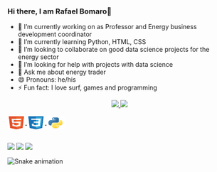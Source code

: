 ### Hi there, I am Rafael Bomaro👋

- 🔭 I’m currently working on as Professor and Energy business development coordinator
- 🌱 I’m currently learning Python, HTML, CSS
- 👯 I’m looking to collaborate on good data science projects for the energy sector
- 🤔 I’m looking for help with projects with data science 
- 💬 Ask me about energy trader
- 😄 Pronouns: he/his
- ⚡ Fun fact: I love surf, games and programming 


<div align="center">
  <a href="https://github.com/bomaro">
  <img height="150em" src="https://github-readme-stats.vercel.app/api?username=bomaro&show_icons=true&theme=vue&include_all_commits=true&count_private=true"/>
  <img height="90em" src="https://github-readme-stats.vercel.app/api/top-langs/?username=bomaro&layout=compact&langs_count=7&theme=vue"/>
</div>

<div style="display: inline_block"><br>
  <img align="center" alt="Bomaro-HTML" height="30" width="40" src="https://raw.githubusercontent.com/devicons/devicon/master/icons/html5/html5-original.svg">
  <img align="center" alt="Bomaro-CSS" height="30" width="40" src="https://raw.githubusercontent.com/devicons/devicon/master/icons/css3/css3-original.svg">
  <img align="center" alt="Bomaro-Python" height="30" width="40" src="https://raw.githubusercontent.com/devicons/devicon/master/icons/python/python-original.svg">
</div>

##

<div>
  <a href="https://instagram.com/rafaelbomaro" target="_blank"><img src="https://img.shields.io/badge/-Instagram-%23E4405F?style=for-the-badge&logo=instagram&logoColor=white" target="_blank"></a>
  <a href = "mailto:rafaelbomaro@gmail.com"><img src="https://img.shields.io/badge/-Gmail-%23333?style=for-the-badge&logo=gmail&logoColor=red" target="_blank"></a>
  <a href="https://www.linkedin.com/in/rafael-bomaro-22408174" target="_blank"><img src="https://img.shields.io/badge/-LinkedIn-%230077B5?style=for-the-badge&logo=linkedin&logoColor=white" target="_blank"></a> 
</div>

![Snake animation](https://github.com/bomaro/bomaro/blob/output/github-contribution-grid-snake.svg)
 
